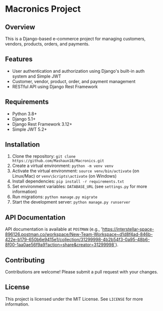 **Macronics Project**
======================

**Overview**
------------

This is a Django-based e-commerce project for managing customers, vendors, products, orders, and payments.

**Features**
------------

* User authentication and authorization using Django's built-in auth system and Simple JWT
* Customer, vendor, product, order, and payment management
* RESTful API using Django Rest Framework

**Requirements**
---------------

* Python 3.8+
* Django 5.1+
* Django Rest Framework 3.12+
* Simple JWT 5.2+

**Installation**
---------------

1. Clone the repository: `git clone https://github.com/Mashaun18/Macronics.git`
2. Create a virtual environment: `python -m venv venv`
3. Activate the virtual environment: `source venv/bin/activate` (on Linux/Mac) or `venv\Scripts\activate` (on Windows)
4. Install dependencies: `pip install -r requirements.txt`
5. Set environment variables: `DATABASE_URL` (see `settings.py` for more information)
6. Run migrations: `python manage.py migrate`
7. Start the development server: `python manage.py runserver`

**API Documentation**
--------------------

API documentation is available at `POSTMAN` (e.g., 'https://interstellar-space-896126.postman.co/workspace/New-Team-Workspace~d1d8f4ad-846b-422e-b179-650b6e9415e1/collection/31299998-4b2b54f3-0a95-48b6-8f00-1aa0ae56f9a9?action=share&creator=31299998`).

**Contributing**
---------------

Contributions are welcome! Please submit a pull request with your changes.

**License**
----------

This project is licensed under the MIT License. See `LICENSE` for more information.
